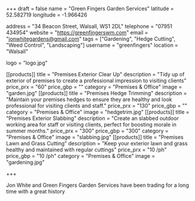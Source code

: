 +++
draft = false
name = "Green Fingers Garden Services"
latitude = 52.582719
longitude = -1.966426

address = "34 Beacon Street, Walsall, WS1 2DL"
telephone = "07951 434954"
website = "https://greenfingerswm.com"
email = "jonwhitegardens@gmail.com"
tags = ["Gardening", "Hedge Cutting", "Weed Control", "Landscaping"]
username = "greenfingers"
location = "Walsall"

logo = "logo.jpg"

[[products]]
  title = "Premises Exterior Clear Up"
  description = "Tidy up of exterior of premises to create a professional impression to visiting clients"
  price_prx = "60"
  price_gbp = ""
  category = "Premises & Office"
  image = "garden.jpg"
[[products]]
  title = "Premises Hedge Trimming"
  description = "Maintain your premises hedges to ensure they are healthy and look professional for visiting clients and staff."
  price_prx = "130"
  price_gbp = ""
  category = "Premises & Office"
  image = "hedgetrim.jpg"
[[products]]
  title = "Premises Exterior Slabbing"
  description = "Create an slabbed outdoor working area for staff or visiting clients, perfect for boosting morale in summer months."
  price_prx = "300"
  price_gbp = "300"
  category = "Premises & Office"
  image = "slabbing.jpg"
[[products]]
  title = "Premises Lawn and Grass Cutting"
  description = "Keep your exterior lawn and grass healthy and maintained with regular cuttings"
  price_prx = "10 /ph"
  price_gbp = "10 /ph"
  category = "Premises & Office"
  image = "gardening.jpg"


+++

Jon White and Green Fingers Garden Services have been trading for a long time with a great history
